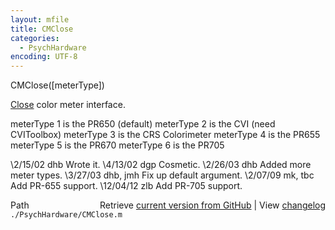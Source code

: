 ```yaml
---
layout: mfile
title: CMClose
categories:
  - PsychHardware
encoding: UTF-8
---
```


CMClose([meterType])

[Close](/docs/Close) color meter interface.

meterType 1 is the PR650 (default)
meterType 2 is the CVI (need CVIToolbox)
meterType 3 is the CRS Colorimeter
meterType 4 is the PR655
meterType 5 is the PR670
meterType 6 is the PR705

\2/15/02  dhb  Wrote it.
\4/13/02  dgp    Cosmetic.
\2/26/03  dhb  Added more meter types.
\3/27/03  dhb, jmh  Fix up default argument.
\2/07/09  mk, tbc  Add PR-655 support.
\12/04/12 zlb  Add PR-705 support.


<div class="code_header" style="text-align:right;">
  <span style="float:left;">Path&nbsp;&nbsp;</span> <span class="counter">Retrieve <a href=
  "https://raw.github.com/Psychtoolbox-3/Psychtoolbox-3/beta/./PsychHardware/CMClose.m">current version from GitHub</a> | View <a href=
  "https://github.com/Psychtoolbox-3/Psychtoolbox-3/commits/beta/./PsychHardware/CMClose.m">changelog</a></span>
</div>
<div class="code">
  <code>./PsychHardware/CMClose.m</code>
</div>
